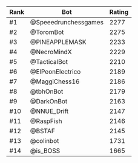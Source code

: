 Rank|Bot|Rating
---|---|---
#1|@Speeedrunchessgames|2277
#2|@ToromBot|2275
#3|@PINEAPPLEMASK|2233
#4|@NecroMindX|2229
#5|@TacticalBot|2210
#6|@ElPeonElectrico|2189
#7|@MaggiChess16|2186
#8|@tbhOnBot|2179
#9|@DarkOnBot|2163
#10|@NNUE_Drift|2147
#11|@RaspFish|2146
#12|@BSTAF|2145
#13|@colinbot|1731
#14|@is_BOSS|1665
